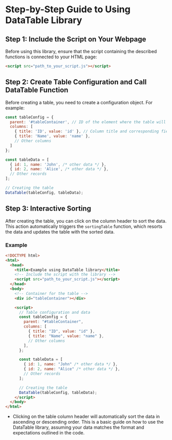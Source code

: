 # Step-by-Step Guide to Using DataTable Library

## Step 1: Include the Script on Your Webpage

Before using this library, ensure that the script containing the described 
functions is connected to your HTML page:

```html
<script src="path_to_your_script.js"></script>
```

## Step 2: Create Table Configuration and Call DataTable Function

Before creating a table, you need to create a configuration object. For example:

```javascript
const tableConfig = {
  parent: '#tableContainer', // ID of the element where the table will be inserted
  columns: [
    { title: 'ID', value: 'id' }, // Column title and corresponding field in the data
    { title: 'Name', value: 'name' },
    // Other columns
  ]
};

const tableData = [
  { id: 1, name: 'John', /* other data */ },
  { id: 2, name: 'Alice', /* other data */ },
  // Other records
];

// Creating the table
DataTable(tableConfig, tableData);
```

## Step 3: Interactive Sorting

After creating the table, you can click on the column header to sort the data. 
This action automatically triggers the `sortingTable` function, which resorts 
the data and updates the table with the sorted data.

### Example

```html
<!DOCTYPE html>
<html>
  <head>
    <title>Example using DataTable library</title>
    <!-- Include the script with the library -->
    <script src="path_to_your_script.js"></script>
  </head>
  <body>
    <!-- Container for the table -->
    <div id="tableContainer"></div>

    <script>
      // Table configuration and data
      const tableConfig = {
        parent: "#tableContainer",
        columns: [
          { title: "ID", value: "id" },
          { title: "Name", value: "name" },
          // Other columns
        ],
      };

      const tableData = [
        { id: 1, name: "John" /* other data */ },
        { id: 2, name: "Alice" /* other data */ },
        // Other records
      ];

      // Creating the table
      DataTable(tableConfig, tableData);
    </script>
  </body>
</html>
```

- Clicking on the table column header will automatically sort the data in ascending or descending order. This is a basic guide on how to use the DataTable library, assuming your data matches the format and expectations outlined in the code.

